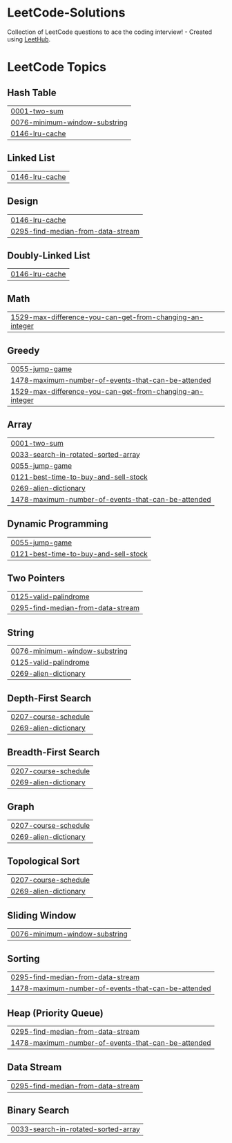 # LeetCode-Solutions
Collection of LeetCode questions to ace the coding interview! - Created using [LeetHub](https://github.com/QasimWani/LeetHub).

<!---LeetCode Topics Start-->
# LeetCode Topics
## Hash Table
|  |
| ------- |
| [0001-two-sum](https://github.com/Badhansen/LeetCode-Solutions/tree/master/0001-two-sum) |
| [0076-minimum-window-substring](https://github.com/Badhansen/LeetCode-Solutions/tree/master/0076-minimum-window-substring) |
| [0146-lru-cache](https://github.com/Badhansen/LeetCode-Solutions/tree/master/0146-lru-cache) |
## Linked List
|  |
| ------- |
| [0146-lru-cache](https://github.com/Badhansen/LeetCode-Solutions/tree/master/0146-lru-cache) |
## Design
|  |
| ------- |
| [0146-lru-cache](https://github.com/Badhansen/LeetCode-Solutions/tree/master/0146-lru-cache) |
| [0295-find-median-from-data-stream](https://github.com/Badhansen/LeetCode-Solutions/tree/master/0295-find-median-from-data-stream) |
## Doubly-Linked List
|  |
| ------- |
| [0146-lru-cache](https://github.com/Badhansen/LeetCode-Solutions/tree/master/0146-lru-cache) |
## Math
|  |
| ------- |
| [1529-max-difference-you-can-get-from-changing-an-integer](https://github.com/Badhansen/LeetCode-Solutions/tree/master/1529-max-difference-you-can-get-from-changing-an-integer) |
## Greedy
|  |
| ------- |
| [0055-jump-game](https://github.com/Badhansen/LeetCode-Solutions/tree/master/0055-jump-game) |
| [1478-maximum-number-of-events-that-can-be-attended](https://github.com/Badhansen/LeetCode-Solutions/tree/master/1478-maximum-number-of-events-that-can-be-attended) |
| [1529-max-difference-you-can-get-from-changing-an-integer](https://github.com/Badhansen/LeetCode-Solutions/tree/master/1529-max-difference-you-can-get-from-changing-an-integer) |
## Array
|  |
| ------- |
| [0001-two-sum](https://github.com/Badhansen/LeetCode-Solutions/tree/master/0001-two-sum) |
| [0033-search-in-rotated-sorted-array](https://github.com/Badhansen/LeetCode-Solutions/tree/master/0033-search-in-rotated-sorted-array) |
| [0055-jump-game](https://github.com/Badhansen/LeetCode-Solutions/tree/master/0055-jump-game) |
| [0121-best-time-to-buy-and-sell-stock](https://github.com/Badhansen/LeetCode-Solutions/tree/master/0121-best-time-to-buy-and-sell-stock) |
| [0269-alien-dictionary](https://github.com/Badhansen/LeetCode-Solutions/tree/master/0269-alien-dictionary) |
| [1478-maximum-number-of-events-that-can-be-attended](https://github.com/Badhansen/LeetCode-Solutions/tree/master/1478-maximum-number-of-events-that-can-be-attended) |
## Dynamic Programming
|  |
| ------- |
| [0055-jump-game](https://github.com/Badhansen/LeetCode-Solutions/tree/master/0055-jump-game) |
| [0121-best-time-to-buy-and-sell-stock](https://github.com/Badhansen/LeetCode-Solutions/tree/master/0121-best-time-to-buy-and-sell-stock) |
## Two Pointers
|  |
| ------- |
| [0125-valid-palindrome](https://github.com/Badhansen/LeetCode-Solutions/tree/master/0125-valid-palindrome) |
| [0295-find-median-from-data-stream](https://github.com/Badhansen/LeetCode-Solutions/tree/master/0295-find-median-from-data-stream) |
## String
|  |
| ------- |
| [0076-minimum-window-substring](https://github.com/Badhansen/LeetCode-Solutions/tree/master/0076-minimum-window-substring) |
| [0125-valid-palindrome](https://github.com/Badhansen/LeetCode-Solutions/tree/master/0125-valid-palindrome) |
| [0269-alien-dictionary](https://github.com/Badhansen/LeetCode-Solutions/tree/master/0269-alien-dictionary) |
## Depth-First Search
|  |
| ------- |
| [0207-course-schedule](https://github.com/Badhansen/LeetCode-Solutions/tree/master/0207-course-schedule) |
| [0269-alien-dictionary](https://github.com/Badhansen/LeetCode-Solutions/tree/master/0269-alien-dictionary) |
## Breadth-First Search
|  |
| ------- |
| [0207-course-schedule](https://github.com/Badhansen/LeetCode-Solutions/tree/master/0207-course-schedule) |
| [0269-alien-dictionary](https://github.com/Badhansen/LeetCode-Solutions/tree/master/0269-alien-dictionary) |
## Graph
|  |
| ------- |
| [0207-course-schedule](https://github.com/Badhansen/LeetCode-Solutions/tree/master/0207-course-schedule) |
| [0269-alien-dictionary](https://github.com/Badhansen/LeetCode-Solutions/tree/master/0269-alien-dictionary) |
## Topological Sort
|  |
| ------- |
| [0207-course-schedule](https://github.com/Badhansen/LeetCode-Solutions/tree/master/0207-course-schedule) |
| [0269-alien-dictionary](https://github.com/Badhansen/LeetCode-Solutions/tree/master/0269-alien-dictionary) |
## Sliding Window
|  |
| ------- |
| [0076-minimum-window-substring](https://github.com/Badhansen/LeetCode-Solutions/tree/master/0076-minimum-window-substring) |
## Sorting
|  |
| ------- |
| [0295-find-median-from-data-stream](https://github.com/Badhansen/LeetCode-Solutions/tree/master/0295-find-median-from-data-stream) |
| [1478-maximum-number-of-events-that-can-be-attended](https://github.com/Badhansen/LeetCode-Solutions/tree/master/1478-maximum-number-of-events-that-can-be-attended) |
## Heap (Priority Queue)
|  |
| ------- |
| [0295-find-median-from-data-stream](https://github.com/Badhansen/LeetCode-Solutions/tree/master/0295-find-median-from-data-stream) |
| [1478-maximum-number-of-events-that-can-be-attended](https://github.com/Badhansen/LeetCode-Solutions/tree/master/1478-maximum-number-of-events-that-can-be-attended) |
## Data Stream
|  |
| ------- |
| [0295-find-median-from-data-stream](https://github.com/Badhansen/LeetCode-Solutions/tree/master/0295-find-median-from-data-stream) |
## Binary Search
|  |
| ------- |
| [0033-search-in-rotated-sorted-array](https://github.com/Badhansen/LeetCode-Solutions/tree/master/0033-search-in-rotated-sorted-array) |
<!---LeetCode Topics End-->